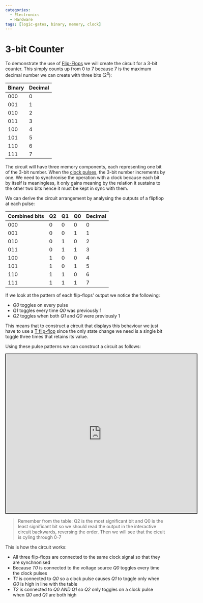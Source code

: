 ```yaml
---
categories:
  - Electronics
  - Hardware
tags: [logic-gates, binary, memory, clock]
---
```


# 3-bit Counter

To demonstrate the use of [Flip-Flops](/Electronics_and_Hardware/Digital_circuits/Flip_flops.md) we will create the circuit for a 3-bit counter. This simply counts up from 0 to 7 because 7 is the maximum decimal number we can create with three bits ($2^3$): 

| Binary 	| Decimal 	| 
|-------	| -------	|
| 000 	    | 0	        | 
| 001 	    | 1 	    | 
| 010 	    | 2 	    | 
| 011	    | 3 	    | 
| 100 	    | 4 	    | 
| 101 	    | 5 	    | 
| 110 	    | 6 	    | 
| 111 	    | 7 	    | 

The circuit will have three memory components, each representing one bit of the 3-bit number. When the [clock pulses](/Electronics_and_Hardware/Digital_circuits/Clock_signals.md), the 3-bit number increments by one. We need to synchronise the operation with a clock because each bit by itself is meaningless, it only gains meaning by the relation it sustains to the other two bits hence it must be kept in sync with them.

We can derive the circuit arrangement by analysing the outputs of a flipflop at each pulse:

| Combined bits 	| Q2 	| Q1 	| Q0 	| Decimal 	|
|---------------	|----	|----	|----	|---------	|
| 000           	| 0  	| 0  	| 0  	| 0       	|
| 001           	| 0  	| 0  	| 1  	| 1       	|
| 010           	| 0  	| 1  	| 0  	| 2       	|
| 011           	| 0  	| 1  	| 1  	| 3       	|
| 100           	| 1  	| 0  	| 0  	| 4       	|
| 101           	| 1  	| 0  	| 1  	| 5       	|
| 110           	| 1  	| 1  	| 0  	| 6       	|
| 111           	| 1  	| 1  	| 1  	| 7       	|

If we look at the pattern of each flip-flops' output we notice the following:

* _Q0_ toggles on every pulse
* _Q1_  toggles every time _Q0_ was previously 1
* _Q2_ toggles when both _Q1_ and _Q0_ were previously 1

This means that to construct a circuit that displays this behaviour we just have to use a [T flip-flop](/Electronics_and_Hardware/Digital_circuits/Flip_flops.md#t-flip-flops) since the only state change we need is a single bit toggle three times that retains its value.

Using these pulse patterns we can construct a circuit as follows:


<iframe src="https://circuitverse.org/simulator/embed/3-bit-counter-d33846e3-7538-427d-b4cc-dc64fdaf0af3?theme=default&display_title=false&clock_time=true&fullscreen=true&zoom_in_out=true" style="border-width:; border-style: solid; border-color:;" name="myiframe" id="projectPreview" scrolling="no" frameborder="1" marginheight="0px" marginwidth="0px" height="500" width="600" allowFullScreen></iframe>

> Remember from the table: Q2 is the most significant bit and Q0 is the least significant bit so we should read the output in the interactive circuit backwards, reversing the order. Then we will see that the cicuit is cyling through 0-7 


This is how the circuit works:

* All three flip-flops are connected to the same clock signal so that they are synchnonised
* Because _T0_ is connected to the voltage source _Q0_ toggles every time the clock pulses
* _T1_ is connected to _Q0_ so a clock pulse causes _Q1_ to toggle only when _Q0_ is high in line with the table
* _T2_ is connected to _Q0 AND Q1_ so _Q2_ only toggles on a clock pulse when _Q0_ and _Q1_ are both high
